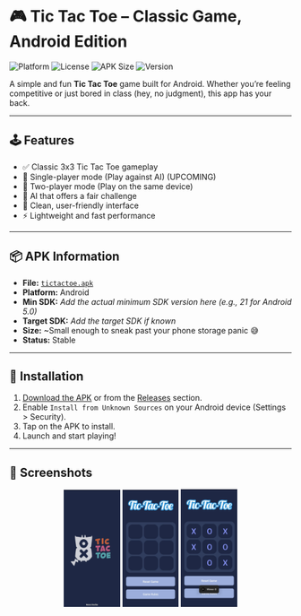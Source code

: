 # 🎮 Tic Tac Toe – Classic Game, Android Edition

![Platform](https://img.shields.io/badge/platform-Android-green.svg)
![License](https://img.shields.io/github/license/your-username/tictactoe)
![APK Size](https://img.shields.io/badge/APK-lightweight-blue)
![Version](https://img.shields.io/badge/version-1.0.0-brightgreen)

A simple and fun **Tic Tac Toe** game built for Android. Whether you’re feeling competitive or just bored in class (hey, no judgment), this app has your back.

---

## 🕹️ Features

- ✅ Classic 3x3 Tic Tac Toe gameplay  
- 👤 Single-player mode (Play against AI)  (UPCOMING)
- 👥 Two-player mode (Play on the same device)  
- 🧠 AI that offers a fair challenge  
- 🎨 Clean, user-friendly interface  
- ⚡ Lightweight and fast performance

---

## 📦 APK Information

- **File:** [`tictactoe.apk`](./tiktokRelease/tictactoe.apk)  
- **Platform:** Android  
- **Min SDK:** *Add the actual minimum SDK version here (e.g., 21 for Android 5.0)*  
- **Target SDK:** *Add the target SDK if known*  
- **Size:** ~Small enough to sneak past your phone storage panic 😅  
- **Status:** Stable

---

## 📲 Installation

1. [Download the APK](./tiktokRelease/tictactoe.apk) or from the [Releases](../../releases) section.
2. Enable `Install from Unknown Sources` on your Android device (Settings > Security).
3. Tap on the APK to install.
4. Launch and start playing!

---

## 🚀 Screenshots

<p align="center">
  <img src="screenshots/splashscreen.png" alt="Splash Screen" width="20%" />
  <img src="screenshots/Homescreen.jpg" alt="Home Screen" width="20%" />
  <img src="screenshots/Gameplay.jpg" alt="Game Screen" width="20%" />
</p>


